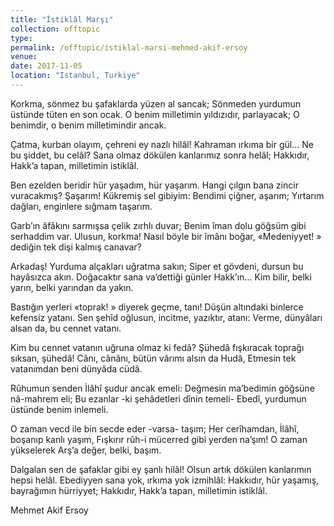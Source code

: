```yaml
---
title: "İstiklâl Marşı"
collection: offtopic
type: 
permalink: /offtopic/istiklal-marsi-mehmed-akif-ersoy
venue: 
date: 2017-11-05
location: "Istanbul, Turkiye"
---
```


Korkma, sönmez bu şafaklarda yüzen al sancak; 
Sönmeden yurdumun üstünde tüten en son ocak.
O benim milletimin yıldızıdır, parlayacak; 
O benimdir, o benim milletimindir ancak.

Çatma, kurban olayım, çehreni ey nazlı hilâl! 
Kahraman ırkıma bir gül... Ne bu şiddet, bu celâl? 
Sana olmaz dökülen kanlarımız sonra helâl; 
Hakkıdır, Hakk’a tapan, milletimin istiklâl.

Ben ezelden beridir hür yaşadım, hür yaşarım.
Hangi çılgın bana zincir vuracakmış? Şaşarım! 
Kükremiş sel gibiyim: Bendimi çiğner, aşarım; 
Yırtarım dağları, enginlere sığmam taşarım.

Garb’ın âfâkını sarmışsa çelik zırhlı duvar; 
Benim îman dolu göğsüm gibi serhaddim var.
Ulusun, korkma! Nasıl böyle bir îmânı boğar,
«Medeniyyet! » dediğin tek dişi kalmış canavar?

Arkadaş! Yurduma alçakları uğratma sakın; 
Siper et gövdeni, dursun bu hayâsızca akın.
Doğacaktır sana va’dettiği günler Hakk’ın...
Kim bilir, belki yarın, belki yarından da yakın.

Bastığın yerleri «toprak! » diyerek geçme, tanı! 
Düşün altındaki binlerce kefensiz yatanı.
Sen şehîd oğlusun, incitme, yazıktır, atanı:
Verme, dünyâları alsan da, bu cennet vatanı.

Kim bu cennet vatanın uğruna olmaz ki fedâ? 
Şühedâ fışkıracak toprağı sıksan, şühedâ! 
Cânı, cânânı, bütün vârımı alsın da Hudâ,
Etmesin tek vatanımdan beni dünyâda cüdâ.

Rûhumun senden İlâhî şudur ancak emeli:
Değmesin ma’bedimin göğsüne nâ-mahrem eli; 
Bu ezanlar -ki şehâdetleri dînin temeli-
Ebedî, yurdumun üstünde benim inlemeli.

O zaman vecd ile bin secde eder -varsa- taşım; 
Her cerîhamdan, İlâhî, boşanıp kanlı yaşım,
Fışkırır rûh-i mücerred gibi yerden na’şım! 
O zaman yükselerek Arş’a değer, belki, başım.

Dalgalan sen de şafaklar gibi ey şanlı hilâl! 
Olsun artık dökülen kanlarımın hepsi helâl.
Ebediyyen sana yok, ırkıma yok izmihlâl:
Hakkıdır, hür yaşamış, bayrağımın hürriyyet; 
Hakkıdır, Hakk’a tapan, milletimin istiklâl.

Mehmet Akif Ersoy